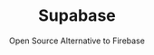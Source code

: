 ---
 title: Supabase
 subtitle: Open Source Alternative to Firebase
 description:  The open source Firebase alternative.
 image: https://cdn.prod.website-files.com/6220c55c69733896bb8a4724/63f5bef4624f4d0058716c0f_VDtxBtX7cmqcMWrlcwqXwnqT35m43Tc_uzudV5i_RVU.svg
 image-alt: supabase-logo
 license: GPL V3
 tags: ["backend","tools"]
 type: Backend
 github: https://github.com/supabase/supabase
 link: https://supabase.com/
 description2: Supabase is a powerful backend-as-a-service (BaaS) platform that provides developers with the necessary tools to build and manage modern web applications. It offers a comprehensive suite of features, including a real-time database, authentication, storage, and edge functions. Supabase's open-source approach and developer-friendly API make it a popular choice for building scalable and secure applications.
---